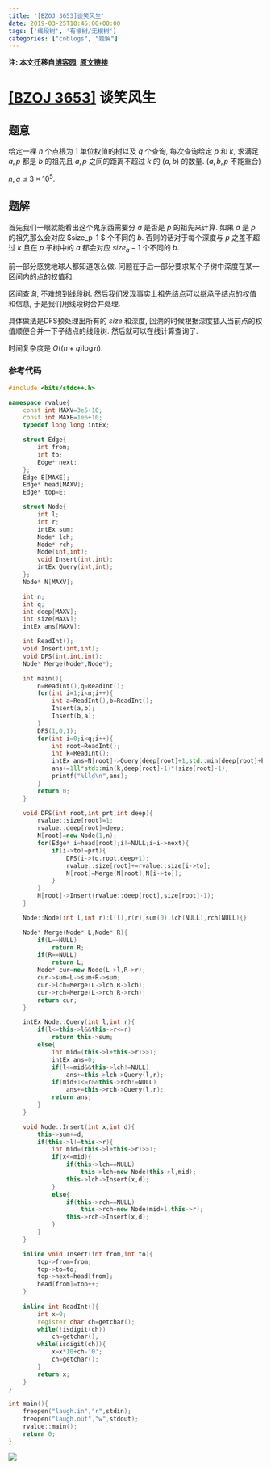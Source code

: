 ```yaml
---
title: '[BZOJ 3653]谈笑风生'
date: 2019-03-25T10:46:00+00:00
tags: ['线段树', '有根树/无根树']
categories: ["cnblogs", "题解"]
---
```

**注: 本文迁移自[博客园](https://rvalue.cnblogs.com), [原文链接](http://www.cnblogs.com/rvalue/archive/2019/03/25/10595559.html)**

# [[BZOJ 3653]](https://www.lydsy.com/JudgeOnline/problem.php?id=3653) 谈笑风生

## 题意

给定一棵 $n$ 个点根为 $1$ 单位权值的树以及 $q$ 个查询, 每次查询给定 $p$ 和 $k$, 求满足 $a,p$ 都是 $b$ 的祖先且 $a,p$ 之间的距离不超过 $k$ 的 $(a,b)$ 的数量. ($a,b,p$ 不能重合)

$n,q\le3\times 10^5$.

## 题解

首先我们一眼就能看出这个鬼东西需要分 $a$ 是否是 $p$ 的祖先来计算. 如果 $a$ 是 $p$ 的祖先那么会对应 $size_p-1 $ 个不同的 $b$. 否则的话对于每个深度与 $p$ 之差不超过 $k$ 且在 $p$  子树中的 $a$ 都会对应 $size_a-1$ 个不同的 $b$.

前一部分感觉地球人都知道怎么做. 问题在于后一部分要求某个子树中深度在某一区间内的点的权值和.

区间查询, 不难想到线段树. 然后我们发现事实上祖先结点可以继承子结点的权值和信息, 于是我们用线段树合并处理.

具体做法是DFS预处理出所有的 $size$ 和深度, 回溯的时候根据深度插入当前点的权值顺便合并一下子结点的线段树. 然后就可以在线计算查询了.

时间复杂度是 $O((n+q)\log n)$.

### 参考代码

```cpp
#include <bits/stdc++.h>

namespace rvalue{
	const int MAXV=3e5+10;
	const int MAXE=1e6+10;
	typedef long long intEx;

	struct Edge{
		int from;
		int to;
		Edge* next;
	};
	Edge E[MAXE];
	Edge* head[MAXV];
	Edge* top=E;

	struct Node{
		int l;
		int r;
		intEx sum;
		Node* lch;
		Node* rch;
		Node(int,int);
		void Insert(int,int);
		intEx Query(int,int);
	};
	Node* N[MAXV];

	int n;
	int q;
	int deep[MAXV];
	int size[MAXV];
	intEx ans[MAXV];

	int ReadInt();
	void Insert(int,int);
	void DFS(int,int,int);
	Node* Merge(Node*,Node*);

	int main(){
		n=ReadInt(),q=ReadInt();
		for(int i=1;i<n;i++){
			int a=ReadInt(),b=ReadInt();
			Insert(a,b);
			Insert(b,a);
		}
		DFS(1,0,1);
		for(int i=0;i<q;i++){
			int root=ReadInt();
			int k=ReadInt();
			intEx ans=N[root]->Query(deep[root]+1,std::min(deep[root]+k,n));
			ans+=1ll*std::min(k,deep[root]-1)*(size[root]-1);
			printf("%lld\n",ans);
		}
		return 0;
	}

	void DFS(int root,int prt,int deep){
		rvalue::size[root]=1;
		rvalue::deep[root]=deep;
		N[root]=new Node(1,n);
		for(Edge* i=head[root];i!=NULL;i=i->next){
			if(i->to!=prt){
				DFS(i->to,root,deep+1);
				rvalue::size[root]+=rvalue::size[i->to];
				N[root]=Merge(N[root],N[i->to]);
			}
		}
		N[root]->Insert(rvalue::deep[root],size[root]-1);
	}

	Node::Node(int l,int r):l(l),r(r),sum(0),lch(NULL),rch(NULL){}

	Node* Merge(Node* L,Node* R){
		if(L==NULL)
			return R;
		if(R==NULL)
			return L;
		Node* cur=new Node(L->l,R->r);
		cur->sum=L->sum+R->sum;
		cur->lch=Merge(L->lch,R->lch);
		cur->rch=Merge(L->rch,R->rch);
		return cur;
	}

	intEx Node::Query(int l,int r){
		if(l<=this->l&&this->r<=r)
			return this->sum;
		else{
			int mid=(this->l+this->r)>>1;
			intEx ans=0;
			if(l<=mid&&this->lch!=NULL)
				ans+=this->lch->Query(l,r);
			if(mid+1<=r&&this->rch!=NULL)
				ans+=this->rch->Query(l,r);
			return ans;
		}
	}

	void Node::Insert(int x,int d){
		this->sum+=d;
		if(this->l!=this->r){
			int mid=(this->l+this->r)>>1;
			if(x<=mid){
				if(this->lch==NULL)
					this->lch=new Node(this->l,mid);
				this->lch->Insert(x,d);
			}
			else{
				if(this->rch==NULL)
					this->rch=new Node(mid+1,this->r);
				this->rch->Insert(x,d);
			}
		}
	}

	inline void Insert(int from,int to){
		top->from=from;
		top->to=to;
		top->next=head[from];
		head[from]=top++;
	}
	
	inline int ReadInt(){
		int x=0;
		register char ch=getchar();
		while(!isdigit(ch))
			ch=getchar();
		while(isdigit(ch)){
			x=x*10+ch-'0';
			ch=getchar();
		}
		return x;
	}
}

int main(){
	freopen("laugh.in","r",stdin);
	freopen("laugh.out","w",stdout);
	rvalue::main();
	return 0;
}

```

![](https://pic.rvalue.moe/2021/08/02/524b23050c989.jpg)
